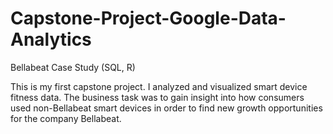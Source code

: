 # Capstone-Project-Google-Data-Analytics
Bellabeat Case Study (SQL, R)

This is my first capstone project.
I analyzed and visualized smart device fitness data. 
The business task was to gain insight into how consumers used non-Bellabeat smart devices in order to find new growth opportunities for the company Bellabeat.